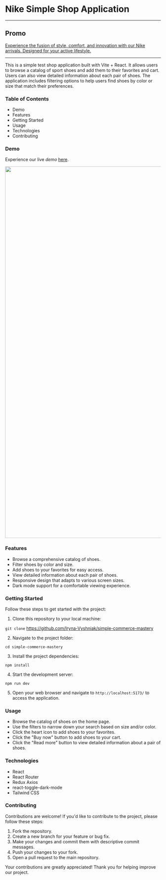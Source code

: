 # Nike Simple Shop Application

---

## Promo

[Experience the fusion of style, comfort, and innovation with our Nike arrivals. Designed for your active lifestyle.](https://simple-commerce-mastery.vercel.app/)

---

This is a simple test shop application built with Vite + React. It allows users to browse a catalog
of sport shoes and add them to their favorites and cart. Users can also view detailed information
about each pair of shoes. The application includes filtering options to help users find shoes by
color or size that match their preferences.

### Table of Contents

- Demo
- Features
- Getting Started
- Usage
- Technologies 
- Contributing

### Demo

Experience our live _demo_
[here](https://simple-commerce-mastery.vercel.app/).

<div align="center">
  <img src="https://ik.imagekit.io/irinavn2011/Red%20Black%20Modern%20Car%20Service%20Banner.png?updatedAt=1696850029568" width="1200" height="auto"/>
</div>

### Features

- Browse a comprehensive catalog of shoes.
- Filter shoes by color and size.
- Add shoes to your favorites for easy access.
- View detailed information about each pair of shoes.
- Responsive design that adapts to various screen sizes.
- Dark mode support for a comfortable viewing experience.

### Getting Started

Follow these steps to get started with the project:

1. Clone this repository to your local machine:

`git clone` <https://github.com/Iryna-Vyshniak/simple-commerce-mastery>

2. Navigate to the project folder:

`cd simple-commerce-mastery`

3.  Install the project dependencies:

`npm install`

4. Start the development server:

`npm run dev`

5. Open your web browser and navigate to `http://localhost:5173/` to access the application.

### Usage

- Browse the catalog of shoes on the home page.
- Use the filters to narrow down your search based on size and/or color.
- Click the heart icon to add shoes to your favorites.
- Click the "Buy now" button to add shoes to your cart.
- Click the "Read more" button to view detailed information about a pair of shoes.

### Technologies

- React
- React Router
- Redux Axios
- react-toggle-dark-mode
- Tailwind CSS

### Contributing

Contributions are welcome! If you'd like to contribute to the project, please follow these steps:

1. Fork the repository.
2. Create a new branch for your feature or bug fix.
3. Make your changes and commit them with descriptive commit messages.
4. Push your changes to your fork.
5. Open a pull request to the main repository.

Your contributions are greatly appreciated! Thank you for helping improve our project.
